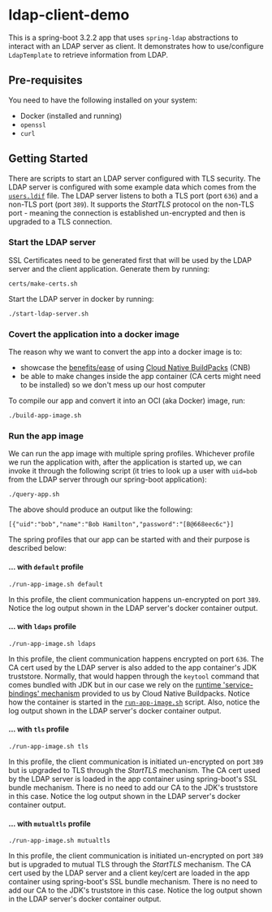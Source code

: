 # ldap-client-demo

This is a spring-boot 3.2.2 app that uses `spring-ldap` abstractions to interact with an LDAP server as client. It demonstrates how to use/configure `LdapTemplate` to retrieve information from LDAP.

## Pre-requisites

You need to have the following installed on your system:

- Docker (installed and running)
- `openssl`
- `curl`

## Getting Started

There are scripts to start an LDAP server configured with TLS security. The LDAP server is configured with some example data which comes from the [`users.ldif`](./users.ldif) file. The LDAP server listens to both a TLS port (port `636`) and a non-TLS port (port `389`). It supports the *StartTLS* protocol on the non-TLS port - meaning the connection is established un-encrypted and then is upgraded to a TLS connection.

### Start the LDAP server

SSL Certificates need to be generated first that will be used by the LDAP server and the client application. Generate them by running:

```
certs/make-certs.sh
```

Start the LDAP server in docker by running:

```
./start-ldap-server.sh
```

### Covert the application into a docker image

The reason why we want to convert the app into a docker image is to:

- showcase the [benefits/ease](https://spring.io/guides/topicals/spring-boot-docker) of using [Cloud Native BuildPacks](https://buildpacks.io/) (CNB)
- be able to make changes inside the app container (CA certs might need to be installed) so we don't mess up our host computer

To compile our app and convert it into an OCI (aka Docker) image, run:

```
./build-app-image.sh
```

### Run the app image

We can run the app image with multiple spring profiles. Whichever profile we run the application with, after the application is started up, we can invoke it through the following script (it tries to look up a user with `uid=bob` from the LDAP server through our spring-boot application):

```
./query-app.sh
```

The above should produce an output like the following:

```
[{"uid":"bob","name":"Bob Hamilton","password":"[B@668eec6c"}]
```

The spring profiles that our app can be started with and their purpose is described below:

#### ... with `default` profile

```
./run-app-image.sh default
```
 
In this profile, the client communication happens un-encrypted on port `389`. Notice the log output shown in the LDAP server's docker container output.

#### ... with `ldaps` profile

```
./run-app-image.sh ldaps
```

In this profile, the client communication happens encrypted on port `636`. The CA cert used by the LDAP server is also added to the app container's JDK truststore. Normally, that would happen through the `keytool` command that comes bundled with JDK but in our case we rely on the [runtime 'service-bindings' mechanism](https://paketo.io/docs/howto/configuration/#bindings) provided to us by Cloud Native Buildpacks. Notice how the container is started in the [`run-app-image.sh`](./run-app-image.sh) script. Also, notice the log output shown in the LDAP server's docker container output.

#### ... with `tls` profile

```
./run-app-image.sh tls
```

In this profile, the client communication is initiated un-encrypted on port `389` but is upgraded to TLS through the *StartTLS* mechanism. The CA cert used by the LDAP server is loaded in the app container using spring-boot's SSL bundle mechanism. There is no need to add our CA to the JDK's truststore in this case. Notice the log output shown in the LDAP server's docker container output.

#### ... with `mutualtls` profile

```
./run-app-image.sh mutualtls
```

In this profile, the client communication is initiated un-encrypted on port `389` but is upgraded to mutual TLS through the *StartTLS* mechanism. The CA cert used by the LDAP server and a client key/cert are loaded in the app container using spring-boot's SSL bundle mechanism. There is no need to add our CA to the JDK's truststore in this case. Notice the log output shown in the LDAP server's docker container output.
